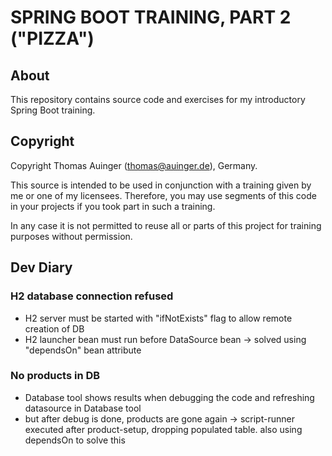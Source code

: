 # SPRING BOOT TRAINING, PART 2 ("PIZZA")

## About

This repository contains source code and exercises for my introductory Spring Boot training.

## Copyright

Copyright Thomas Auinger (thomas@auinger.de), Germany.

This source is intended to be used in conjunction with a training given
by me or one of my licensees. Therefore, you may use segments
of this code in your projects if you took part in such a training.

In any case it is not permitted to reuse all or parts of
this project for training purposes without permission.

## Dev Diary

### H2 database connection refused

- H2 server must be started with "ifNotExists" flag to allow remote creation of DB
- H2 launcher bean must run before DataSource bean -> solved using "dependsOn" bean attribute

### No products in DB

- Database tool shows results when debugging the code and refreshing datasource in Database tool
- but after debug is done, products are gone again -> script-runner executed after product-setup,
  dropping populated table. also using dependsOn to solve this
